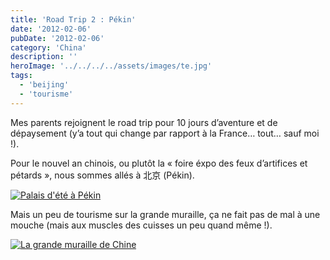 ```yaml
---
title: 'Road Trip 2 : Pékin'
date: '2012-02-06'
pubDate: '2012-02-06'
category: 'China'
description: ''
heroImage: '../../../../assets/images/te.jpg'
tags:
  - 'beijing'
  - 'tourisme'
---
```


Mes parents rejoignent le road trip pour 10 jours d’aventure et de dépaysement (y’a tout qui change par rapport à la France… tout… sauf moi !).

Pour le nouvel an chinois, ou plutôt la « foire éxpo des feux d’artifices et pétards », nous sommes allés à 北京 (Pékin).

[![Palais d'été à Pékin](http://malparty.fr/wp-content/uploads/2013/05/P1251614.jpg)](http://malparty.fr/wp-content/uploads/2013/05/P1251614.jpg)

Mais un peu de tourisme sur la grande muraille, ça ne fait pas de mal à une mouche (mais aux muscles des cuisses un peu quand même !).

[![La grande muraille de Chine](http://malparty.fr/wp-content/uploads/2013/05/P1241549.jpg)](http://malparty.fr/wp-content/uploads/2013/05/P1241549.jpg)
